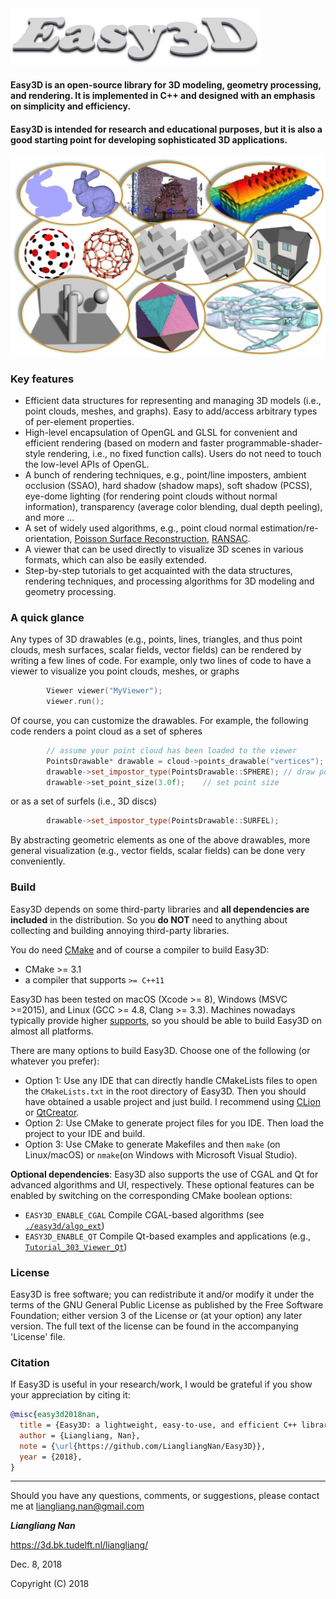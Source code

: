 <img src="resources/images/logo.jpg" width="400">

#### Easy3D is an open-source library for 3D modeling, geometry processing, and rendering. It is implemented in C++ and designed with an emphasis on simplicity and efficiency. 
#### Easy3D is intended for research and educational purposes, but it is also a good starting point for developing sophisticated 3D applications.

![Overview of Easy3D](resources/images/overview.jpg)

### Key features ###
* Efficient data structures for representing and managing 3D models (i.e., point clouds, meshes, and graphs). Easy to add/access arbitrary types of per-element properties.
* High-level encapsulation of OpenGL and GLSL for convenient and efficient rendering (based on modern and faster programmable-shader-style rendering, i.e., no fixed function calls). Users do not need to touch the low-level APIs of OpenGL. 
* A bunch of rendering techniques, e.g., point/line imposters, ambient occlusion (SSAO), hard shadow (shadow maps), soft shadow (PCSS), eye-dome lighting (for rendering point clouds without normal information), transparency (average color blending, dual depth peeling), and more ...
* A set of widely used algorithms, e.g., point cloud normal estimation/re-orientation, [Poisson Surface Reconstruction](http://www.cs.jhu.edu/~misha/MyPapers/ToG13.pdf), [RANSAC](http://citeseerx.ist.psu.edu/viewdoc/download?doi=10.1.1.481.1514&rep=rep1&type=pdf).
* A viewer that can be used directly to visualize 3D scenes in various formats, which can also be easily extended.
* Step-by-step tutorials to get acquainted with the data structures, rendering techniques, and processing algorithms for 3D modeling and geometry processing. 
 
 
### A quick glance ###

Any types of 3D drawables (e.g., points, lines, triangles, and thus point clouds, mesh surfaces, scalar fields, vector fields) can be rendered by writing a few lines of code. For example, only two lines of code to have a viewer to visualize you point clouds, meshes, or graphs

```c++
        Viewer viewer("MyViewer");
        viewer.run();
```

Of course, you can customize the drawables. For example, the following code renders a point cloud as a set of spheres

```c++
        // assume your point cloud has been loaded to the viewer
        PointsDrawable* drawable = cloud->points_drawable("vertices");
        drawable->set_impostor_type(PointsDrawable::SPHERE); // draw points as spheres.
        drawable->set_point_size(3.0f);    // set point size
```
or as a set of surfels (i.e., 3D discs)

```c++ 
        drawable->set_impostor_type(PointsDrawable::SURFEL);
``` 

By abstracting geometric elements as one of the above drawables, more general visualization (e.g., vector fields, scalar fields) can be done very conveniently.

### Build
Easy3D depends on some third-party libraries and **all dependencies are included** in the distribution. So you **do NOT** need to anything about collecting and building annoying third-party libraries.

You do need [CMake](https://cmake.org/download/) and of course a compiler to build Easy3D:

- CMake >= 3.1
- a compiler that supports `>= C++11`

Easy3D has been tested on macOS (Xcode >= 8), Windows (MSVC >=2015), and Linux (GCC >= 4.8, Clang >= 3.3). Machines nowadays typically provide higher [supports](https://en.cppreference.com/w/cpp/compiler_support), so you should be able to build Easy3D on almost all platforms.

There are many options to build Easy3D. Choose one of the following (or whatever you prefer):

- Option 1: Use any IDE that can directly handle CMakeLists files to open the `CMakeLists.txt` in the root directory of Easy3D. Then you should have obtained a usable project and just build. I recommend using [CLion](https://www.jetbrains.com/clion/) or [QtCreator](https://www.qt.io/product).
- Option 2: Use CMake to generate project files for you IDE. Then load the project to your IDE and build.
- Option 3: Use CMake to generate Makefiles and then `make` (on Linux/macOS) or `nmake`(on Windows with Microsoft Visual Studio).

**Optional dependencies**: Easy3D also supports the use of CGAL and Qt for advanced algorithms and UI, respectively. These optional features can be enabled by switching on the corresponding CMake boolean options:

- `EASY3D_ENABLE_CGAL`     Compile CGAL-based algorithms (see [`./easy3d/algo_ext`](https://github.com/LiangliangNan/Easy3D/tree/master/tutorials/Tutorial_303_Viewer_Qt))
- `EASY3D_ENABLE_QT`     Compile Qt-based examples and applications (e.g., [`Tutorial_303_Viewer_Qt`](https://github.com/LiangliangNan/Easy3D/tree/master/tutorials/Tutorial_303_Viewer_Qt))

### License
Easy3D is free software; you can redistribute it and/or modify it under the terms of the 
GNU General Public License as published by the Free Software Foundation; either version 3
of the License or (at your option) any later version. The full text of the license can be
found in the accompanying 'License' file.

### Citation
If Easy3D is useful in your research/work, I would be grateful if you show your appreciation by citing it:

```bibtex
@misc{easy3d2018nan,
  title = {Easy3D: a lightweight, easy-to-use, and efficient C++ library for processing and rendering 3D data},
  author = {Liangliang, Nan},
  note = {\url{https://github.com/LiangliangNan/Easy3D}},
  year = {2018},
}
```
---------

Should you have any questions, comments, or suggestions, please contact me at liangliang.nan@gmail.com

**_Liangliang Nan_**

https://3d.bk.tudelft.nl/liangliang/

Dec. 8, 2018

Copyright (C) 2018
